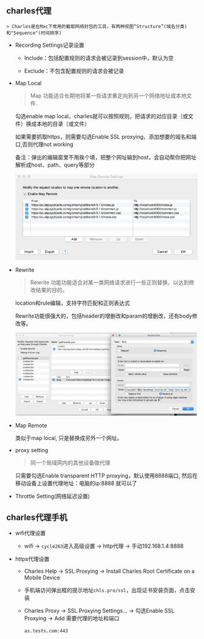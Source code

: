 ## charles代理

    > Charles是在Mac下常用的截取网络封包的工具，有两种视图“Structure”(域名分类)和"Sequence"(时间排序)  

* Recording Settings记录设置  

    - Include：包括配置规则的请求会被记录到session中，默认为空  

    - Exclude：不包含配置规则的请求会被记录  

* Map Local

    > Map 功能适合长期地将某一些请求重定向到另一个网络地址或本地文件.  

    勾选enable map local，charles就可以按照规则，把请求的对应目录（或文件）换成本地的目录（或文件）

    如果需要抓取https，则需要勾选Enable SSL proxying，添加想要的域名和端口,否则代理not working

    备注：弹出的编辑窗里不用挨个填，把整个网址输到host，会自动帮你把网址解析成host、path、query等部分  

    ![map setting](./images/mapLocal.png)

* Rewrite

    > Rewrite 功能功能适合对某一类网络请求进行一些正则替换，以达到修改结果的目的。  

    location和rule编辑，支持字符匹配和正则表达式    

    Rewrite功能很强大的，包括header的增删改和param的增删改，还有body修改等。

    ![rewrite](./images/rewrite.png)

* Map Remote

    类似于map local, 只是替换成另外一个网址。

* proxy setting

    > 同一个局域网内的其他设备做代理    

    只需要勾选Enable transparent HTTP proxying，默认使用8888端口, 然后在移动设备上设置代理地址：电脑的ip:8888 就可以了


* Throttle Setting(网络延迟设置)



## charles代理手机

* wifi代理设置

  - wifi -> `cycle263`进入高级设置 -> http代理 -> 手动192.168.1.4:8888  

* https代理设置

  - Charles Help -> SSL Proxying -> Install Charles Root Certificate on a Mobile Device

  - 手机端访问弹出框的提示地址`chls.pro/ssl`，出现证书安装页面，点击安装

  - Charles Proxy -> SSL Proxying Settings... -> 勾选Enable SSL Proxying -> Add 需要代理的地址和端口

    `as.tests.com:443`
